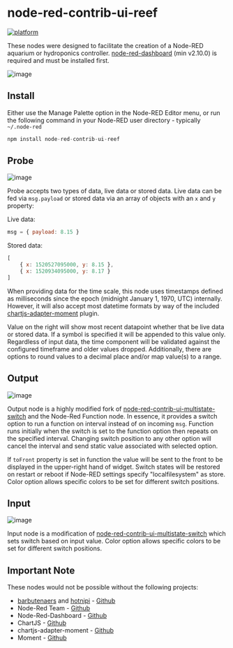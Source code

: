 # node-red-contrib-ui-reef

[![platform](https://img.shields.io/badge/platform-Node--RED-red)](https://nodered.org)

These nodes were designed to facilitate the creation of a Node-RED aquarium or hydroponics controller.  [node-red-dashboard](https://github.com/node-red/node-red-dashboard) (min v2.10.0) is required and must be installed first.

![image](https://user-images.githubusercontent.com/45469378/146694931-4b29cefe-bff7-48d8-b2ff-3cca6dedfff5.png)

## Install

Either use the Manage Palette option in the Node-RED Editor menu, or run the following command in your Node-RED user directory - typically `~/.node-red`

```javascript
npm install node-red-contrib-ui-reef
```

## Probe

![image](https://user-images.githubusercontent.com/45469378/146694968-1ff84c32-0ac8-4483-bc17-e7087a5569cc.png)

Probe accepts two types of data, live data or stored data.  Live data can be fed via `msg.payload` or stored data via an array of objects with an `x` and `y` property:

Live data:
```javascript
msg = { payload: 8.15 }
```

Stored data:
```javascript
[
    { x: 1520527095000, y: 8.15 },
    { x: 1520934095000, y: 8.17 }
]
```

When providing data for the time scale, this node uses timestamps defined as milliseconds since the epoch (midnight January 1, 1970, UTC) internally. However, it will also accept most datetime formats by way of the included [chartjs-adapter-moment](https://github.com/chartjs/chartjs-adapter-moment) plugin.  

Value on the right will show most recent datapoint whether that be live data or stored data.  If a symbol is specified it will be appended to this value only.  Regardless of input data, the time component will be validated against the configured timeframe and older values dropped.  Additionally, there are options to round values to a decimal place and/or map value(s) to a range.

## Output

![image](https://user-images.githubusercontent.com/45469378/146694977-60294bd5-ef14-4466-bfb1-3784107c5538.png)

Output node is a highly modified fork of [node-red-contrib-ui-multistate-switch](https://github.com/bartbutenaers/node-red-contrib-ui-multistate-switch) and the Node-Red Function node.  In essence, it provides a switch option to run a function on interval instead of on incoming `msg`.  Function runs initially when the switch is set to the function option then repeats on the specified interval.  Changing switch position to any other option will cancel the interval and send static value associated with selected option.  

If `toFront` property is set in function the value will be sent to the front to be displayed in the upper-right hand of widget.  Switch states will be restored on restart or reboot if Node-RED settings specify "localfilesystem" as store. Color option allows specific colors to be set for different switch positions.

## Input

![image](https://user-images.githubusercontent.com/45469378/146695082-7d691a09-d58b-4a04-9737-af2f5fafc4c8.png)

Input node is a modification of [node-red-contrib-ui-multistate-switch](https://github.com/bartbutenaers/node-red-contrib-ui-multistate-switch) which sets switch based on input value.  Color option allows specific colors to be set for different switch positions. 

## Important Note

These nodes would not be possible without the following projects:

* [barbutenaers](https://github.com/barbutenaers) and [hotnipi](https://github.com/hotNipi) - [Github](https://github.com/bartbutenaers/node-red-contrib-ui-multistate-switch)
* Node-Red Team - [Github](https://github.com/node-red/node-red)
* Node-Red-Dashboard - [Github](https://github.com/node-red/node-red-dashboard)
* ChartJS - [Github](https://github.com/chartjs/Chart.js)
* chartjs-adapter-moment - [Github](https://github.com/chartjs/chartjs-adapter-moment)
* Moment - [Github](https://github.com/moment/moment/)
